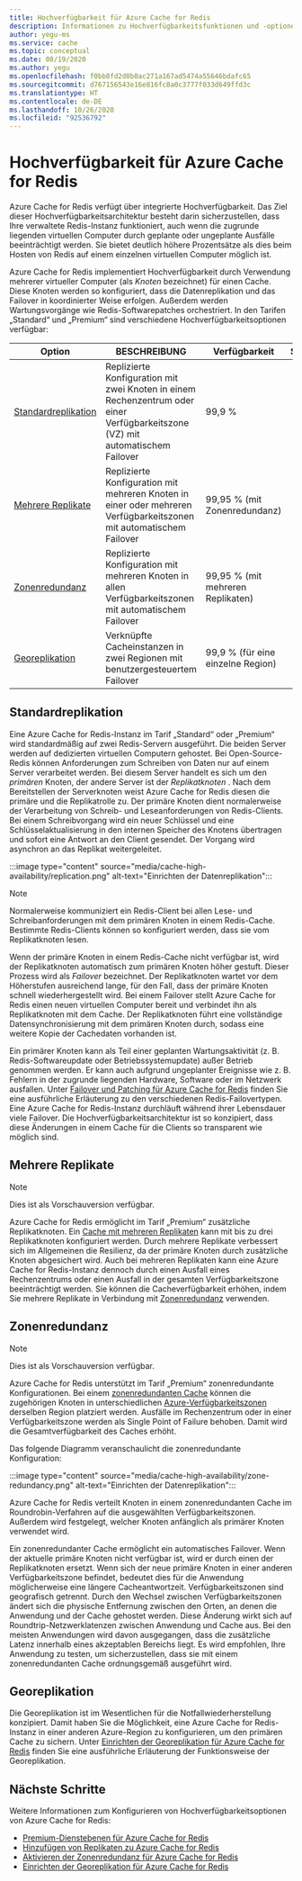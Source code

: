 ```yaml
---
title: Hochverfügbarkeit für Azure Cache for Redis
description: Informationen zu Hochverfügbarkeitsfunktionen und -optionen bei Azure Cache for Redis
author: yegu-ms
ms.service: cache
ms.topic: conceptual
ms.date: 08/19/2020
ms.author: yegu
ms.openlocfilehash: f0bb8fd2d0b0ac271a167ad5474a55646bdafc65
ms.sourcegitcommit: d767156543e16e816fc8a0c3777f033d649ffd3c
ms.translationtype: HT
ms.contentlocale: de-DE
ms.lasthandoff: 10/26/2020
ms.locfileid: "92536792"
---
```

# <a name="high-availability-for-azure-cache-for-redis"></a>Hochverfügbarkeit für Azure Cache for Redis

Azure Cache for Redis verfügt über integrierte Hochverfügbarkeit. Das Ziel dieser Hochverfügbarkeitsarchitektur besteht darin sicherzustellen, dass Ihre verwaltete Redis-Instanz funktioniert, auch wenn die zugrunde liegenden virtuellen Computer durch geplante oder ungeplante Ausfälle beeinträchtigt werden. Sie bietet deutlich höhere Prozentsätze als dies beim Hosten von Redis auf einem einzelnen virtuellen Computer möglich ist.

Azure Cache for Redis implementiert Hochverfügbarkeit durch Verwendung mehrerer virtueller Computer (als *Knoten* bezeichnet) für einen Cache. Diese Knoten werden so konfiguriert, dass die Datenreplikation und das Failover in koordinierter Weise erfolgen. Außerdem werden Wartungsvorgänge wie Redis-Softwarepatches orchestriert. In den Tarifen „Standard“ und „Premium“ sind verschiedene Hochverfügbarkeitsoptionen verfügbar:

| Option | BESCHREIBUNG | Verfügbarkeit | Standard | Premium |
| ------------------- | ------- | ------- | :------: | :---: |
| [Standardreplikation](#standard-replication)| Replizierte Konfiguration mit zwei Knoten in einem Rechenzentrum oder einer Verfügbarkeitszone (VZ) mit automatischem Failover | 99,9 % |✔|✔|
| [Mehrere Replikate](#multiple-replicas) | Replizierte Konfiguration mit mehreren Knoten in einer oder mehreren Verfügbarkeitszonen mit automatischem Failover | 99,95 % (mit Zonenredundanz) |-|✔|
| [Zonenredundanz](#zone-redundancy) | Replizierte Konfiguration mit mehreren Knoten in allen Verfügbarkeitszonen mit automatischem Failover | 99,95 % (mit mehreren Replikaten) |-|✔|
| [Georeplikation](#geo-replication) | Verknüpfte Cacheinstanzen in zwei Regionen mit benutzergesteuertem Failover | 99,9 % (für eine einzelne Region) |-|✔|

## <a name="standard-replication"></a>Standardreplikation

Eine Azure Cache for Redis-Instanz im Tarif „Standard“ oder „Premium“ wird standardmäßig auf zwei Redis-Servern ausgeführt. Die beiden Server werden auf dedizierten virtuellen Computern gehostet. Bei Open-Source-Redis können Anforderungen zum Schreiben von Daten nur auf einem Server verarbeitet werden. Bei diesem Server handelt es sich um den *primären* Knoten, der andere Server ist der *Replikatknoten* . Nach dem Bereitstellen der Serverknoten weist Azure Cache for Redis diesen die primäre und die Replikatrolle zu. Der primäre Knoten dient normalerweise der Verarbeitung von Schreib- und Leseanforderungen von Redis-Clients. Bei einem Schreibvorgang wird ein neuer Schlüssel und eine Schlüsselaktualisierung in den internen Speicher des Knotens übertragen und sofort eine Antwort an den Client gesendet. Der Vorgang wird asynchron an das Replikat weitergeleitet.

:::image type="content" source="media/cache-high-availability/replication.png" alt-text="Einrichten der Datenreplikation":::
   
>[!NOTE]
>Normalerweise kommuniziert ein Redis-Client bei allen Lese- und Schreibanforderungen mit dem primären Knoten in einem Redis-Cache. Bestimmte Redis-Clients können so konfiguriert werden, dass sie vom Replikatknoten lesen.
>
>

Wenn der primäre Knoten in einem Redis-Cache nicht verfügbar ist, wird der Replikatknoten automatisch zum primären Knoten höher gestuft. Dieser Prozess wird als *Failover* bezeichnet. Der Replikatknoten wartet vor dem Höherstufen ausreichend lange, für den Fall, dass der primäre Knoten schnell wiederhergestellt wird. Bei einem Failover stellt Azure Cache for Redis einen neuen virtuellen Computer bereit und verbindet ihn als Replikatknoten mit dem Cache. Der Replikatknoten führt eine vollständige Datensynchronisierung mit dem primären Knoten durch, sodass eine weitere Kopie der Cachedaten vorhanden ist.

Ein primärer Knoten kann als Teil einer geplanten Wartungsaktivität (z. B. Redis-Softwareupdate oder Betriebssystemupdate) außer Betrieb genommen werden. Er kann auch aufgrund ungeplanter Ereignisse wie z. B. Fehlern in der zugrunde liegenden Hardware, Software oder im Netzwerk ausfallen. Unter [Failover und Patching für Azure Cache for Redis](cache-failover.md) finden Sie eine ausführliche Erläuterung zu den verschiedenen Redis-Failovertypen. Eine Azure Cache for Redis-Instanz durchläuft während ihrer Lebensdauer viele Failover. Die Hochverfügbarkeitsarchitektur ist so konzipiert, dass diese Änderungen in einem Cache für die Clients so transparent wie möglich sind.

## <a name="multiple-replicas"></a>Mehrere Replikate

>[!NOTE]
>Dies ist als Vorschauversion verfügbar.
>
>

Azure Cache for Redis ermöglicht im Tarif „Premium“ zusätzliche Replikatknoten. Ein [Cache mit mehreren Replikaten](cache-how-to-multi-replicas.md) kann mit bis zu drei Replikatknoten konfiguriert werden. Durch mehrere Replikate verbessert sich im Allgemeinen die Resilienz, da der primäre Knoten durch zusätzliche Knoten abgesichert wird. Auch bei mehreren Replikaten kann eine Azure Cache for Redis-Instanz dennoch durch einen Ausfall eines Rechenzentrums oder einen Ausfall in der gesamten Verfügbarkeitszone beeinträchtigt werden. Sie können die Cacheverfügbarkeit erhöhen, indem Sie mehrere Replikate in Verbindung mit [Zonenredundanz](#zone-redundancy) verwenden.

## <a name="zone-redundancy"></a>Zonenredundanz

>[!NOTE]
>Dies ist als Vorschauversion verfügbar.
>
>

Azure Cache for Redis unterstützt im Tarif „Premium“ zonenredundante Konfigurationen. Bei einem [zonenredundanten Cache](cache-how-to-zone-redundancy.md) können die zugehörigen Knoten in unterschiedlichen [Azure-Verfügbarkeitszonen](../availability-zones/az-overview.md) derselben Region platziert werden. Ausfälle im Rechenzentrum oder in einer Verfügbarkeitszone werden als Single Point of Failure behoben. Damit wird die Gesamtverfügbarkeit des Caches erhöht.

Das folgende Diagramm veranschaulicht die zonenredundante Konfiguration:

:::image type="content" source="media/cache-high-availability/zone-redundancy.png" alt-text="Einrichten der Datenreplikation":::
   
Azure Cache for Redis verteilt Knoten in einem zonenredundanten Cache im Roundrobin-Verfahren auf die ausgewählten Verfügbarkeitszonen. Außerdem wird festgelegt, welcher Knoten anfänglich als primärer Knoten verwendet wird.

Ein zonenredundanter Cache ermöglicht ein automatisches Failover. Wenn der aktuelle primäre Knoten nicht verfügbar ist, wird er durch einen der Replikatknoten ersetzt. Wenn sich der neue primäre Knoten in einer anderen Verfügbarkeitszone befindet, bedeutet dies für die Anwendung möglicherweise eine längere Cacheantwortzeit. Verfügbarkeitszonen sind geografisch getrennt. Durch den Wechsel zwischen Verfügbarkeitszonen ändert sich die physische Entfernung zwischen den Orten, an denen die Anwendung und der Cache gehostet werden. Diese Änderung wirkt sich auf Roundtrip-Netzwerklatenzen zwischen Anwendung und Cache aus. Bei den meisten Anwendungen wird davon ausgegangen, dass die zusätzliche Latenz innerhalb eines akzeptablen Bereichs liegt. Es wird empfohlen, Ihre Anwendung zu testen, um sicherzustellen, dass sie mit einem zonenredundanten Cache ordnungsgemäß ausgeführt wird.

## <a name="geo-replication"></a>Georeplikation

Die Georeplikation ist im Wesentlichen für die Notfallwiederherstellung konzipiert. Damit haben Sie die Möglichkeit, eine Azure Cache for Redis-Instanz in einer anderen Azure-Region zu konfigurieren, um den primären Cache zu sichern. Unter [Einrichten der Georeplikation für Azure Cache for Redis](cache-how-to-geo-replication.md) finden Sie eine ausführliche Erläuterung der Funktionsweise der Georeplikation.

## <a name="next-steps"></a>Nächste Schritte

Weitere Informationen zum Konfigurieren von Hochverfügbarkeitsoptionen von Azure Cache for Redis:

* [Premium-Dienstebenen für Azure Cache for Redis](cache-overview.md#service-tiers)
* [Hinzufügen von Replikaten zu Azure Cache for Redis](cache-how-to-multi-replicas.md)
* [Aktivieren der Zonenredundanz für Azure Cache for Redis](cache-how-to-zone-redundancy.md)
* [Einrichten der Georeplikation für Azure Cache for Redis](cache-how-to-geo-replication.md)